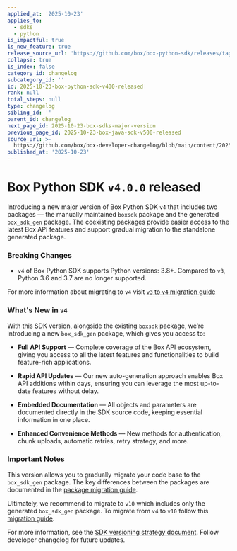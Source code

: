 ```yaml
---
applied_at: '2025-10-23'
applies_to:
  - sdks
  - python
is_impactful: true
is_new_feature: true
release_source_url: 'https://github.com/box/box-python-sdk/releases/tag/v4.0.0'
collapse: true
is_index: false
category_id: changelog
subcategory_id: ''
id: 2025-10-23-box-python-sdk-v400-released
rank: null
total_steps: null
type: changelog
sibling_id: ''
parent_id: changelog
next_page_id: 2025-10-23-box-sdks-major-version
previous_page_id: 2025-10-23-box-java-sdk-v500-released
source_url: >-
  https://github.com/box/box-developer-changelog/blob/main/content/2025/10-23-box-python-sdk-v400-released.md
published_at: '2025-10-23'
---
```

# Box Python SDK `v4.0.0` released

Introducing a new major version of Box Python SDK `v4` that includes two packages — the manually maintained `boxsdk` package and the generated `box_sdk_gen` package. The coexisting packages provide easier access to the latest Box API features and support gradual migration to the standalone generated package.

### Breaking Changes

* `v4` of Box Python SDK  supports Python versions: 3.8+. Compared to `v3`, Python 3.6 and 3.7 are no longer supported.

For more information about migrating to `v4` visit [`v3` to `v4` migration guide][1]

### What's New in `v4`

With this SDK version, alongside the existing `boxsdk` package, we’re introducing a new `box_sdk_gen` package, which gives you access to:

* **Full API Support** — Complete coverage of the Box API ecosystem, giving you access to all the latest features and functionalities to build feature-rich applications.

* **Rapid API Updates** — Our new auto-generation approach enables Box API additions within days, ensuring you can leverage the most up-to-date features without delay.

* **Embedded Documentation** — All objects and parameters are documented directly in the SDK source code, keeping essential information in one place.

* **Enhanced Convenience Methods** — New methods for authentication, chunk uploads, automatic retries, retry strategy, and more.

### Important Notes

This version allows you to gradually migrate your code base to the `box_sdk_gen` package. The key differences between the packages are documented in the [package migration guide][2].

Ultimately, we recommend to migrate to `v10` which includes only the generated `box_sdk_gen` package. To migrate from `v4` to `v10` follow this [migration guide][3].

For more information, see the [SDK versioning strategy document][4]. Follow developer changelog for future updates.

[1]: https://github.com/box/box-python-sdk/blob/combined-sdk/migration-guides/from-v3-to-v4.md

[2]: https://github.com/box/box-python-sdk/blob/combined-sdk/migration-guides/from-boxsdk-to-box_sdk_gen.md

[3]: https://github.com/box/box-python-sdk/blob/combined-sdk/migration-guides/from-v4-to-v10.md

[4]: https://developer.box.com/guides/tooling/sdks/sdk-versioning/
